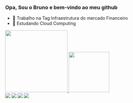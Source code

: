 ### Opa, Sou o Bruno e bem-vindo ao meu github


- 🔭 Trabalho na Tag Infraestrutura do mercado Financeiro
- 🌱 Estudando Cloud Computing

<div>
  <a href="https://github.com/bruno-devops">
  <img height="200em" src="https://github-readme-stats.vercel.app/api?username=bruno-devops&show_icons=true&theme=dracula&include_all_commits=true&count_private=true"/>
  <img height="130em" src="https://github-readme-stats.vercel.app/api/top-langs/?username=bruno-devops&layout=compact&langs_count=7&theme=dracula"/>
</div>

<div> 
  <a href="" target="_blank"><img src="https://img.shields.io/badge/WhatsApp-25D366?style=for-the-badge&logo=whatsapp&logoColor=white" target="_blank"></a>
  <a href="https://www.instagram.com/familiabochecha/" target="_blank"><img src="https://img.shields.io/badge/-Instagram-%23E4405F?style=for-the-badge&logo=instagram&logoColor=white" target="_blank"></a>
 	<a href = "mailto:1981oliveirabruno@gmail.com"><img src="https://img.shields.io/badge/-Gmail-%23333?style=for-the-badge&logo=gmail&logoColor=white" target="_blank"></a>
  <a href="https://www.linkedin.com/in/bruno-vieira-de-oliveira/" target="_blank"><img src="https://img.shields.io/badge/-LinkedIn-%230077B5?style=for-the-badge&logo=linkedin&logoColor=white" target="_blank"></a> 
 
 
 
</div>

